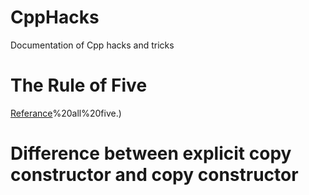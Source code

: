 # CppHacks
Documentation of Cpp hacks and tricks

# The Rule of Five
[Referance](https://www.sonarsource.com/blog/the-rules-of-three-five-and-zero/#:~:text=Now%2C%20with%20move%20semantics%2C%20there,at%20least%20consider)%20all%20five.)

# Difference between explicit copy constructor and copy constructor
